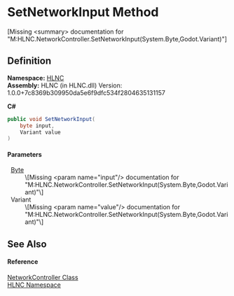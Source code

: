 # SetNetworkInput Method


\[Missing &lt;summary&gt; documentation for "M:HLNC.NetworkController.SetNetworkInput(System.Byte,Godot.Variant)"\]



## Definition
**Namespace:** <a href="N_HLNC">HLNC</a>  
**Assembly:** HLNC (in HLNC.dll) Version: 1.0.0+7c8369b309950da5e6f9dfc534f2804635131157

**C#**
``` C#
public void SetNetworkInput(
	byte input,
	Variant value
)
```



#### Parameters
<dl><dt>  <a href="https://learn.microsoft.com/dotnet/api/system.byte" target="_blank" rel="noopener noreferrer">Byte</a></dt><dd>\[Missing &lt;param name="input"/&gt; documentation for "M:HLNC.NetworkController.SetNetworkInput(System.Byte,Godot.Variant)"\]</dd><dt>  Variant</dt><dd>\[Missing &lt;param name="value"/&gt; documentation for "M:HLNC.NetworkController.SetNetworkInput(System.Byte,Godot.Variant)"\]</dd></dl>

## See Also


#### Reference
<a href="T_HLNC_NetworkController">NetworkController Class</a>  
<a href="N_HLNC">HLNC Namespace</a>  
